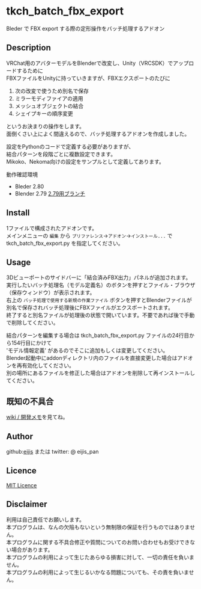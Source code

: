 # tkch_batch_fbx_export

Bleder で FBX export する際の定形操作をバッチ処理するアドオン

## Description

VRChat用のアバターモデルをBlenderで改変し、Unity（VRCSDK）でアップロードするために  
FBXファイルをUnityに持っていきますが、FBXエクスポートのたびに

1. 次の改変で使うため別名で保存
1. ミラーモディファイアの適用
1. メッシュオブジェクトの結合
1. シェイプキーの順序変更

というお決まりの操作をします。  
面倒くさい上によく間違えるので、バッチ処理するアドオンを作成しました。

設定をPythonのコードで定義する必要がありますが、  
結合パターンを段階ごとに複数設定できます。  
Mikoko、Nekoma向けの設定をサンプルとして定義してあります。

動作確認環境
- Bleder 2.80
- Blender 2.79  [2.79用ブランチ](https://github.com/eijis-pan/tkch_batch_fbx_export/tree/Blender2.79)

## Install

1ファイルで構成されたアドオンです。  
メインメニューの `編集` から `プリファレンス`→`アドオン`→`インストール...` で tkch_batch_fbx_export.py を指定してください。

## Usage

3Dビューポートのサイドバーに「結合済みFBX出力」パネルが追加されます。  
実行したいバッチ処理名（モデル定義名）のボタンを押すとファイル・ブラウザ（保存ウィンドウ）が表示されます。  
右上の `バッチ処理で使用する新規の作業ファイル` ボタンを押すとBlenderファイルが別名で保存されバッチ処理後にFBXファイルがエクスポートされます。  
終了すると別名ファイルが処理後の状態で開いています。不要であれば後で手動で削除してください。  

結合パターンを編集する場合は tkch_batch_fbx_export.py ファイルの24行目から154行目にかけて  
'モデル情報定義' があるのでそこに追加もしくは変更してください。  
Blender起動中にaddonディレクトリ内のファイルを直接変更した場合はアドオンを再有効化してください。  
別の場所にあるファイルを修正した場合はアドオンを削除して再インストールしてください。

## 既知の不具合

[wiki / 開発メモ](https://github.com/eijis-pan/tkch_batch_fbx_export/wiki/%E9%96%8B%E7%99%BA%E3%83%A1%E3%83%A2)を見てね。

## Author

github:[eijis](https://github.com/eijis-pan)  または twitter: @ eijis_pan

## Licence

[MIT Licence](https://github.com/eijis-pan/tkch_batch_fbx_export/LICENCE) 

## Disclaimer

利用は自己責任でお願いします。  
本プログラムは、なんの欠陥もないという無制限の保証を行うものではありません。  
本プログラムに関する不具合修正や質問についてのお問い合わせもお受けできない場合があります。  
本プログラムの利用によって生じたあらゆる損害に対して、一切の責任を負いません。  
本プログラムの利用によって生じるいかなる問題についても、その責を負いません。
